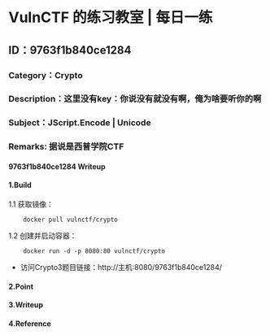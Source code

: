 # VulnCTF 的练习教室 | 每日一练
## ID：9763f1b840ce1284
### Category：Crypto
### Description：这里没有key：你说没有就没有啊，俺为啥要听你的啊
### Subject：JScript.Encode | Unicode
### Remarks: 据说是西普学院CTF

#### 9763f1b840ce1284 Writeup

#### 1.Build

1.1 获取镜像：

```
    docker pull vulnctf/crypto
```

1.2 创建并启动容器：

```
    docker run -d -p 8080:80 vulnctf/crypto
```

* 访问Crypto3题目链接：http://主机:8080/9763f1b840ce1284/


#### 2.Point



#### 3.Writeup


#### 4.Reference



 